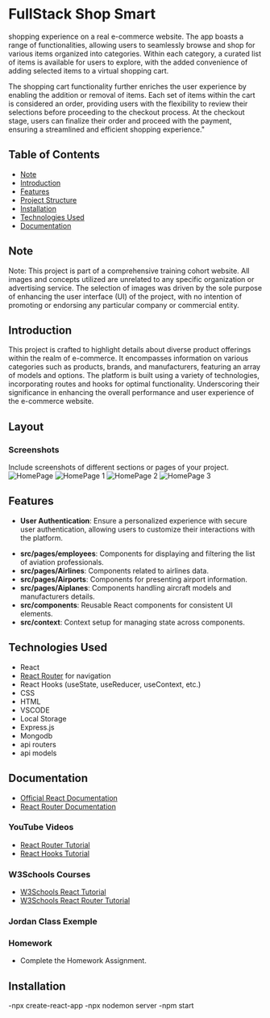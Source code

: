 # FullStack Shop Smart

shopping experience on a real e-commerce website. The app boasts a range of functionalities, allowing users to seamlessly browse and shop for various items organized into categories. Within each category, a curated list of items is available for users to explore, with the added convenience of adding selected items to a virtual shopping cart.

The shopping cart functionality further enriches the user experience by enabling the addition or removal of items. Each set of items within the cart is considered an order, providing users with the flexibility to review their selections before proceeding to the checkout process. At the checkout stage, users can finalize their order and proceed with the payment, ensuring a streamlined and efficient shopping experience."



## Table of Contents


- [Note](#Note)
- [Introduction](#introduction)
- [Features](#features)
- [Project Structure](#project-structure)
- [Installation](#installation)
- [Technologies Used](#technologies-used)
- [Documentation](#documentation)


## Note
Note: This project is part of a comprehensive training cohort website. All images and concepts utilized are unrelated to any specific organization or advertising service. The selection of images was driven by the sole purpose of enhancing the user interface (UI) of the project, with no intention of promoting or endorsing any particular company 
or commercial entity.



## Introduction

This project is crafted to highlight details about diverse product offerings within the realm of e-commerce. It encompasses information on various categories such as products, brands, and manufacturers, featuring an array of models and options. The platform is built using a variety of technologies, incorporating routes and hooks for optimal functionality. Underscoring their significance in enhancing the overall performance and user experience of the e-commerce website.



## Layout
### Screenshots
Include screenshots of different sections or pages of your project.
![HomePage ](./Images/image1.png)
![HomePage 1](./Images/image2.png)
![HomePage 2](./Images/image4.png)
![HomePage 3](./Images/image3.png)



## Features


- **User Authentication**: Ensure a personalized experience with secure user authentication, allowing users to customize their interactions with the platform.

<!-- - **List Items**: diffents items to shop from different electronics category  -->

<!-- - **Airports Insights**: Gain insights into various airports worldwide. Explore details such as location, facilities, and key statistics, empowering users with knowledge about the global network of airports.

- **Aircraft Models and Manufacturers**: get into the intricate details of aircraft models and their manufacturers. Learn about the specifications, features, and the companies behind the creation of these flying marvels.




- **Aviation Professionals**: Explore detailed profiles of various aviation professionals, including pilots, co-pilots, chief engineers, avionics technicians, and maintenance technicians. Each profile includes information about their roles, responsibilities, and contact details.

## Project Structure

The project is structured into distinct sections, making it easy to navigate and contribute: -->

- **src/pages/employees**: Components for displaying and filtering the list of aviation professionals.
- **src/pages/Airlines**: Components related to airlines data.
- **src/pages/Airports**: Components for presenting airport information.
- **src/pages/Aiplanes**: Components handling aircraft models and manufacturers details.
- **src/components**: Reusable React components for consistent UI elements.
- **src/context**: Context setup for managing state across components.

## Technologies Used
- React
- [React Router](https://reactrouter.com/) for navigation
- React Hooks (useState, useReducer, useContext, etc.)
- CSS
- HTML
- VSCODE
- Local Storage
- Express.js
- Mongodb
- api routers
- api models 

## Documentation
- [Official React Documentation](https://reactjs.org/docs/getting-started.html)
- [React Router Documentation](https://reactrouter.com/web/guides/quick-start)

### YouTube Videos
- [React Router Tutorial](https://www.youtube.com/watch?v=Ul3y1LXxzdU)
- [React Hooks Tutorial](https://www.youtube.com/watch?v=LlvBzyy-558)

### W3Schools Courses
- [W3Schools React Tutorial](https://www.w3schools.com/)
- [W3Schools React Router Tutorial](https://www.w3schools.com/react/default.asp)

### Jordan Class Exemple

### Homework
- Complete the Homework Assignment.

## Installation
-npx create-react-app
-npx nodemon server
-npm start 
